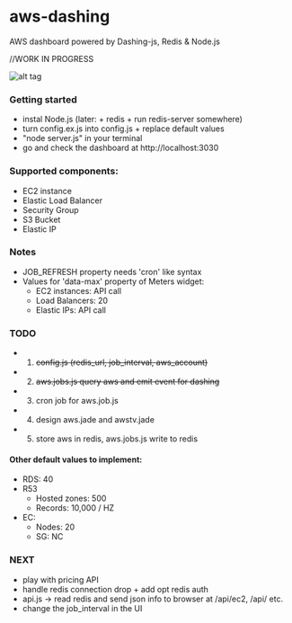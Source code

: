 aws-dashing
===========

AWS dashboard powered by Dashing-js, Redis & Node.js

//WORK IN PROGRESS

![alt tag](https://raw.githubusercontent.com/ThibaultLaurens/aws-dashing/master/screenshot.png?token=1448075__eyJzY29wZSI6IlJhd0Jsb2I6VGhpYmF1bHRMYXVyZW5zL2F3cy1kYXNoaW5nL21hc3Rlci9zY3JlZW5zaG90LnBuZyIsImV4cGlyZXMiOjEzOTc0MTY3NzZ9--8184989a8dffcabb54fe484bf041fc9eee6a0231)


### Getting started

- instal Node.js (later: + redis + run redis-server somewhere)
- turn config.ex.js into config.js + replace default values
- "node server.js" in your terminal
- go and check the dashboard at http://localhost:3030


### Supported components:
- EC2 instance
- Elastic Load Balancer
- Security Group
- S3 Bucket
- Elastic IP


### Notes

- JOB_REFRESH property needs 'cron' like syntax
- Values for 'data-max' property of Meters widget:
    - EC2 instances: API call
    - Load Balancers: 20
    - Elastic IPs: API call


### TODO

- 1) ~~config.js (redis_url, job_interval, aws_account)~~
- 2) ~~aws.jobs.js query aws and emit event for dashing~~
- 3) cron job for aws.job.js
- 4) design aws.jade and awstv.jade
- 5) store aws in redis, aws.jobs.js write to redis

#### Other default values to implement:
- RDS: 40
- R53
    - Hosted zones: 500
    - Records: 10,000 / HZ
- EC:
    - Nodes: 20
    - SG: NC


### NEXT

- play with pricing API
- handle redis connection drop + add opt redis auth
- api.js -> read redis and send json info to browser at /api/ec2, /api/ etc.
- change the job_interval in the UI
